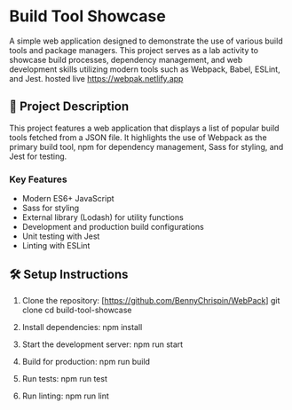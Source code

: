 # Build Tool Showcase

A simple web application designed to demonstrate the use of various build tools and package managers. This project serves as a lab activity to showcase build processes, dependency management, and web development skills utilizing modern tools such as Webpack, Babel, ESLint, and Jest.
hosted live https://webpak.netlify.app

## 🚀 Project Description

This project features a web application that displays a list of popular build tools fetched from a JSON file. It highlights the use of Webpack as the primary build tool, npm for dependency management, Sass for styling, and Jest for testing.

### Key Features

- Modern ES6+ JavaScript
- Sass for styling
- External library (Lodash) for utility functions
- Development and production build configurations
- Unit testing with Jest
- Linting with ESLint

## 🛠️ Setup Instructions

1. Clone the repository: [https://github.com/BennyChrispin/WebPack]
   git clone
   cd build-tool-showcase

2. Install dependencies:
   npm install

3. Start the development server:
   npm run start

4. Build for production:
   npm run build

5. Run tests:
   npm run test

6. Run linting:
   npm run lint
